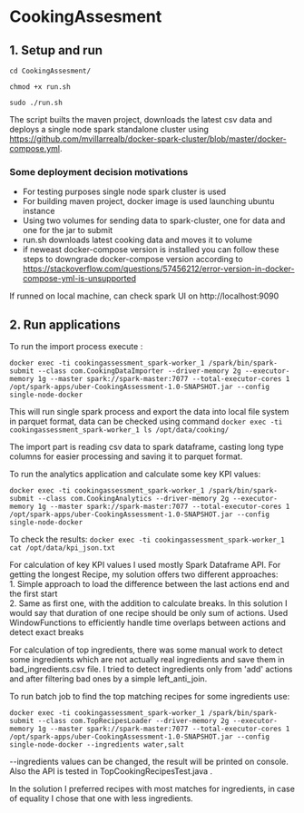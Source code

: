 # CookingAssesment

## 1. Setup and run

```cd CookingAssesment/```

```chmod +x run.sh```

```sudo ./run.sh```

The script builts the maven project, downloads the latest csv data and deploys a single node spark standalone cluster using https://github.com/mvillarrealb/docker-spark-cluster/blob/master/docker-compose.yml. 

### Some deployment decision motivations
- For testing purposes single node spark cluster is used
- For building maven project, docker image is used launching ubuntu instance
- Using two volumes for sending data to spark-cluster, one for data and one for the jar to submit
- run.sh downloads latest cooking data and moves it to volume
- if neweast docker-compose version is installed you can follow these steps to downgrade docker-compose version according to https://stackoverflow.com/questions/57456212/error-version-in-docker-compose-yml-is-unsupported

If runned on local machine, can check spark UI on http://localhost:9090


## 2. Run applications

To run the import process execute :

```docker exec -ti cookingassessment_spark-worker_1 /spark/bin/spark-submit --class com.CookingDataImporter --driver-memory 2g --executor-memory 1g --master spark://spark-master:7077 --total-executor-cores 1 /opt/spark-apps/uber-CookingAssessment-1.0-SNAPSHOT.jar --config single-node-docker```

This will run single spark process and export the data into local file system in parquet format, data can be checked using command
```docker exec -ti cookingassessment_spark-worker_1 ls /opt/data/cooking/```

The import part is reading csv data to spark dataframe, casting long type columns for easier processing and saving it to parquet format.

To run the analytics application and calculate some key KPI values:

```docker exec -ti cookingassessment_spark-worker_1 /spark/bin/spark-submit --class com.CookingAnalytics --driver-memory 2g --executor-memory 1g --master spark://spark-master:7077 --total-executor-cores 1 /opt/spark-apps/uber-CookingAssessment-1.0-SNAPSHOT.jar --config single-node-docker```

To check the results:
```docker exec -ti cookingassessment_spark-worker_1 cat /opt/data/kpi_json.txt```

For calculation of key KPI values I used mostly Spark Dataframe API. 
For getting the longest Recipe, my solution offers two different approaches: \
	 1. Simple approach to load the difference between the last actions end and the first start \
	 2. Same as first one, with the addition to calculate breaks. In this solution I would say that duration of one recipe should be only sum of actions.
	Used WindowFunctions to efficiently handle time overlaps between actions and detect exact breaks 

For calculation of top ingredients, there was some manual work to detect some ingredients which are not actually real ingredients and save them in bad_ingredients.csv file. I tried to detect ingredients only from 'add' actions and after filtering bad ones by a simple left_anti_join.


To run batch job to find the top matching recipes for some ingredients use: 

```docker exec -ti cookingassessment_spark-worker_1 /spark/bin/spark-submit --class com.TopRecipesLoader --driver-memory 2g --executor-memory 1g --master spark://spark-master:7077 --total-executor-cores 1 /opt/spark-apps/uber-CookingAssessment-1.0-SNAPSHOT.jar --config single-node-docker --ingredients water,salt```

--ingredients values can be changed, the result will be printed on console.
Also the API is tested in TopCookingRecipesTest.java .

In the solution I preferred recipes with most matches for ingredients, in case of equality I chose that one with less ingredients.

